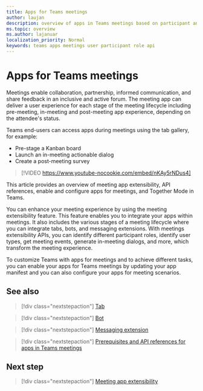 ```yaml
---
title: Apps for Teams meetings 
author: laujan
description: overview of apps in Teams meetings based on participant and user role
ms.topic: overview
ms.author: lajanuar
localization_priority: Normal
keywords: teams apps meetings user participant role api  
---
```


# Apps for Teams meetings

Meetings enable collaboration, partnership, informed communication, and share feedback in an inclusive and active forum. The meeting app can deliver a user experience for each stage of the meeting lifecycle including pre-meeting, in-meeting and post-meeting app experience, depending on the attendee's status.

Teams end-users can access apps during meetings using the tab gallery, for example:

* Pre-stage a Kanban board
* Launch an in-meeting actionable dialog
* Create a post-meeting survey

> [!VIDEO https://www.youtube-nocookie.com/embed/nKAy5rNDus4]

This article provides an overview of meeting app extensibility, API references, enable and configure apps for meetings, and Together Mode in Teams.

You can enhance your meeting experience by using the meeting extensibility feature. This feature enables you to integrate your apps within meetings. It also includes the various stages of a meeting lifecycle where you can integrate tabs, bots, and messaging extensions. With meetings extensibility APIs, you can identify different participant roles, identify user types, get meeting events, generate in-meeting dialogs, and more, which transform the meeting experience.

To customize Teams with apps for meetings and to achieve different tasks, you can enable your apps for Teams meetings by updating your app manifest and you can also configure your apps for meeting scenarios.

## See also

> [!div class="nextstepaction"]
> [Tab](../tabs/what-are-tabs.md#how-do-tabs-work)

> [!div class="nextstepaction"]
> [Bot](../bots/what-are-bots.md)

> [!div class="nextstepaction"]
> [Messaging extension](../messaging-extensions/what-are-messaging-extensions.md)

> [!div class="nextstepaction"]
> [Prerequisites and API references for apps in Teams meetings](create-apps-for-teams-meetings.md)

## Next step

> [!div class="nextstepaction"]
> [Meeting app extensibility](meeting-app-extensibility.md)
